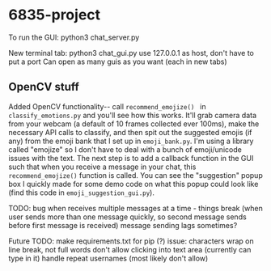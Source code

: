 # 6835-project

To run the GUI:
python3 chat_server.py

New terminal tab:
python3 chat_gui.py
use 127.0.0.1 as host, don't have to put a port
Can open as many guis as you want (each in new tabs)

## OpenCV stuff
Added OpenCV functionality-- call `recommend_emojize() ` in `classify_emotions.py` and you'll see how this works. It'll grab camera data from your webcam (a default of 10 frames collected ever 100ms), make the necessary API calls to classify, and then spit out the suggested emojis (if any) from the emoji bank that I set up in `emoji_bank.py`. I'm using a library called "emojize" so I don't have to deal with a bunch of emoji/unicode issues with the text. The next step is to add a callback function in the GUI such that when you receive a message in your chat, this `recommend_emojize()` function is called. You can see the "suggestion" popup box I quickly made for some demo code on what this popup could look like (find this code in `emoji_suggestion_gui.py`).


TODO:
bug when receives multiple messages at a time - things break (when user sends more than one message quickly, so second message sends before first message is received)
message sending lags sometimes?

Future TODO:
make requirements.txt for pip (?)
issue: characters wrap on line break, not full words
don't allow clicking into text area (currently can type in it)
handle repeat usernames (most likely don't allow)
